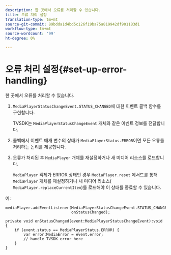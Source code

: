 ```yaml
---
description: 한 곳에서 오류를 처리할 수 있습니다.
title: 오류 처리 설정
translation-type: tm+mt
source-git-commit: 89bdda1d4bd5c126f19ba75a819942df901183d1
workflow-type: tm+mt
source-wordcount: '99'
ht-degree: 0%

---
```



# 오류 처리 설정{#set-up-error-handling}

한 곳에서 오류를 처리할 수 있습니다.

1. `MediaPlayerStatusChangeEvent.STATUS_CHANGED`에 대한 이벤트 콜백 함수를 구현합니다.

   TVSDK는 `MediaPlayerStatusChangeEvent` 개체와 같은 이벤트 정보를 전달합니다.
1. 콜백에서 이벤트 매개 변수의 상태가 `MediaPlayerStatus.ERROR`이면 모든 오류를 처리하는 논리를 제공합니다.
1. 오류가 처리된 후 `MediaPlayer` 개체를 재설정하거나 새 미디어 리소스를 로드합니다.

   `MediaPlayer` 객체가 ERROR 상태인 경우 `MediaPlayer.reset` 메서드를 통해 `MediaPlayer` 개체를 재설정하거나 새 미디어 리소스( `MediaPlayer.replaceCurrentItem`)를 로드해야 이 상태를 종료할 수 있습니다.

<!--<a id="example_49FF225E92EA494AA06B2E5F26101F4C"></a>-->

예:

```
mediaPlayer.addEventListener(MediaPlayerStatusChangeEvent.STATUS_CHANGED,  
                             onStatusChanged); 
 
private void onStatusChanged(event:MediaPlayerStatusChangeEvent):void { 
    if (event.status == MediaPlayerStatus.ERROR) { 
        var error:MediaError = event.error; 
        // handle TVSDK error here 
    } 
} 
```

